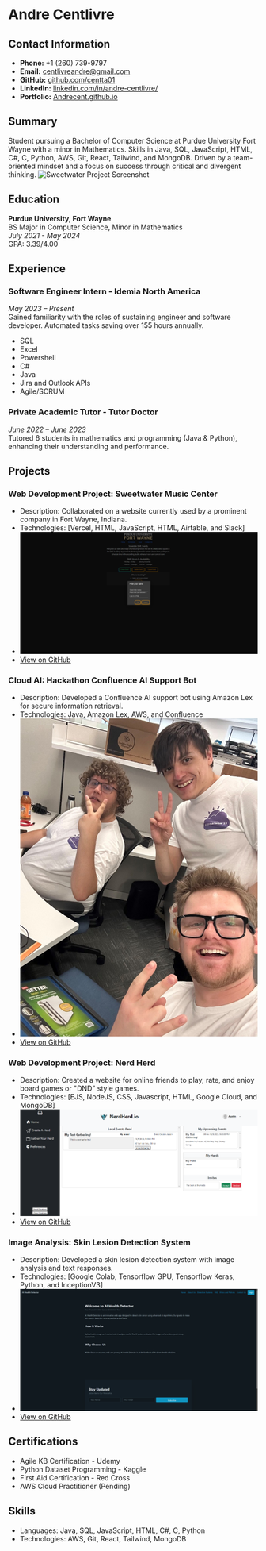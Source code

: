 # Andre Centlivre

## Contact Information
- **Phone:** +1 (260) 739-9797
- **Email:** centlivreandre@gmail.com
- **GitHub:** [github.com/centta01](https://github.com/centta01)
- **LinkedIn:** [linkedin.com/in/andre-centlivre/](https://linkedin.com/in/andre-centlivre/)
- **Portfolio:** [Andrecent.github.io](https://Andrecent.github.io)

## Summary
Student pursuing a Bachelor of Computer Science at Purdue University Fort Wayne with a minor in Mathematics. Skills in Java, SQL, JavaScript, HTML, C#, C, Python, AWS, Git, React, Tailwind, and MongoDB. Driven by a team-oriented mindset and a focus on success through critical and divergent thinking.
![Sweetwater Project Screenshot](path/to/sweetwater-image.jpg)

## Education
**Purdue University, Fort Wayne**  
BS Major in Computer Science, Minor in Mathematics  
*July 2021 - May 2024*  
GPA: 3.39/4.00

## Experience

### Software Engineer Intern - Idemia North America
*May 2023 – Present*  
Gained familiarity with the roles of sustaining engineer and software developer. Automated tasks saving over 155 hours annually.
- SQL
- Excel
- Powershell
- C#
- Java
- Jira and Outlook APIs
- Agile/SCRUM

### Private Academic Tutor - Tutor Doctor
*June 2022 – June 2023*  
Tutored 6 students in mathematics and programming (Java & Python), enhancing their understanding and performance.

## Projects

### Web Development Project: Sweetwater Music Center
- Description: Collaborated on a website currently used by a prominent company in Fort Wayne, Indiana.
- Technologies: [Vercel, HTML, JavaScript, HTML, Airtable, and Slack]
- ![Sweetwater Project Screenshot](images/smc.png)
- [View on GitHub](https://github.com/centta01/MyProjects)

### Cloud AI: Hackathon Confluence AI Support Bot
- Description: Developed a Confluence AI support bot using Amazon Lex for secure information retrieval.
- Technologies: Java, Amazon Lex, AWS, and Confluence
- ![Hackathon Group Photo](images/hackathon.jpg)
- [View on GitHub](https://github.com/centta01/MyProjects)

### Web Development Project: Nerd Herd
- Description: Created a website for online friends to play, rate, and enjoy board games or "DND" style games.
- Technologies: [EJS, NodeJS, CSS, Javascript, HTML, Google Cloud, and MongoDB]
- ![Nerd Herd Website Screenshot](images/NerdHerd.png)
- [View on GitHub](https://github.com/centta01/NerdHerd)

### Image Analysis: Skin Lesion Detection System
- Description: Developed a skin lesion detection system with image analysis and text responses.
- Technologies: [Google Colab, Tensorflow GPU, Tensorflow Keras, Python, and InceptionV3]
- ![Skin Lesion Detection System Video](images/AI.png)
- [View on GitHub](https://github.com/centta01/PFW_SeniorCapstone_Team2)

## Certifications
- Agile KB Certification - Udemy
- Python Dataset Programming - Kaggle
- First Aid Certification - Red Cross
- AWS Cloud Practitioner (Pending)

## Skills
- Languages: Java, SQL, JavaScript, HTML, C#, C, Python
- Technologies: AWS, Git, React, Tailwind, MongoDB

